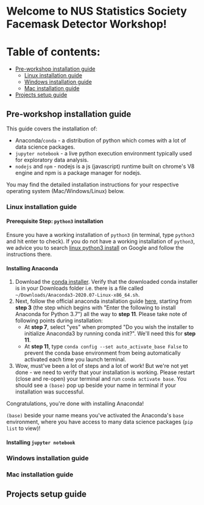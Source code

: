 # Welcome to NUS Statistics Society Facemask Detector Workshop!

# Table of contents:
- [Pre-workshop installation guide](#pre-workshop-installation-guide)
    - [Linux installation guide](#linux-installation-guide)
    - [Windows installation guide](#windows-installation-guide)
    - [Mac installation guide](#mac-installation-guide)
- [Projects setup guide](#projects-setup-guide)

## Pre-workshop installation guide
This guide covers the installation of:
* Anaconda/`conda` - a distribution of python which comes with a lot of data science packages.
* `jupyter notebook` - a live python execution environment typically used for exploratory data analysis.
* `nodejs` and `npm` - nodejs is a js (javascript) runtime built on chrome's V8 engine and npm is a package manager for nodejs.

You may find the detailed installation instructions for your respective operating system (Mac/Windows/Linux) below.

### Linux installation guide
#### Prerequisite Step: `python3` installation
Ensure you have a working installation of `python3` (in terminal, type `python3` and hit enter to check). If you do not have a working installation of `python3`, we advice you to search [linux python3 install](https://www.google.com/search?q=linux+python3+install) on Google and follow the instructions there. 
#### Installing Anaconda
1. Download the [conda installer](https://repo.anaconda.com/archive/Anaconda3-2020.07-Linux-x86_64.sh). Verify that the downloaded conda installer is in your Downloads folder i.e. there is a file called `~/Downloads/Anaconda3-2020.07-Linux-x86_64.sh`. 
2. Next, follow the official anaconda installation guide [here](https://docs.anaconda.com/anaconda/install/linux/#), starting from **step 3** (the step which begins with "Enter the following to install Anaconda for Python 3.7") all the way to **step 11**. Please take note of following points during installation:
    * At **step 7**, select "yes" when prompted "Do you wish the installer to initialize Anaconda3 by running conda init?". We'll need this for **step 11**.
    * At **step 11**, type `conda config --set auto_activate_base False` to prevent the conda base environment from being automatically activated each time you launch terminal.
3. Wow, must've been a lot of steps and a lot of work! But we're not yet done - we need to verify that your installation is working. Please restart (close and re-open) your terminal and run `conda activate base`. You should see a `(base)` pop up beside your name in terminal if your installation was successful.

Congratulations, you're done with installing Anaconda!

`(base)` beside your name means you've activated the Anaconda's `base` environment, where you have access to many data science packages (`pip list` to view)!

#### Installing `jupyter notebook`


### Windows installation guide
### Mac installation guide

## Projects setup guide
